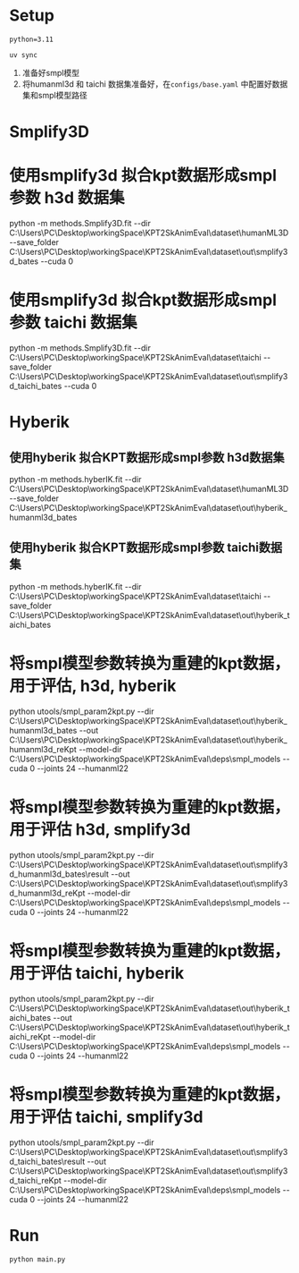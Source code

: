 # Setup

`python=3.11`

`uv sync`

1. 准备好smpl模型
2. 将humanml3d 和 taichi 数据集准备好，在`configs/base.yaml` 中配置好数据集和smpl模型路径


# Smplify3D

# 使用smplify3d 拟合kpt数据形成smpl参数 h3d 数据集
python -m methods.Smplify3D.fit --dir C:\Users\PC\Desktop\workingSpace\KPT2SkAnimEval\dataset\humanML3D --save_folder C:\Users\PC\Desktop\workingSpace\KPT2SkAnimEval\dataset\out\smplify3d_bates --cuda 0

# 使用smplify3d 拟合kpt数据形成smpl参数 taichi 数据集
python -m methods.Smplify3D.fit --dir C:\Users\PC\Desktop\workingSpace\KPT2SkAnimEval\dataset\taichi --save_folder C:\Users\PC\Desktop\workingSpace\KPT2SkAnimEval\dataset\out\smplify3d_taichi_bates --cuda 0


# Hyberik

## 使用hyberik 拟合KPT数据形成smpl参数  h3d数据集
python -m methods.hyberIK.fit --dir C:\Users\PC\Desktop\workingSpace\KPT2SkAnimEval\dataset\humanML3D --save_folder C:\Users\PC\Desktop\workingSpace\KPT2SkAnimEval\dataset\out\hyberik_humanml3d_bates
## 使用hyberik 拟合KPT数据形成smpl参数  taichi数据集
python -m methods.hyberIK.fit --dir C:\Users\PC\Desktop\workingSpace\KPT2SkAnimEval\dataset\taichi --save_folder C:\Users\PC\Desktop\workingSpace\KPT2SkAnimEval\dataset\out\hyberik_taichi_bates


# 将smpl模型参数转换为重建的kpt数据，用于评估, h3d, hyberik
python utools/smpl_param2kpt.py --dir C:\Users\PC\Desktop\workingSpace\KPT2SkAnimEval\dataset\out\hyberik_humanml3d_bates  --out C:\Users\PC\Desktop\workingSpace\KPT2SkAnimEval\dataset\out\hyberik_humanml3d_reKpt --model-dir C:\Users\PC\Desktop\workingSpace\KPT2SkAnimEval\deps\smpl_models --cuda 0 --joints 24 --humanml22

# 将smpl模型参数转换为重建的kpt数据，用于评估  h3d, smplify3d
python utools/smpl_param2kpt.py --dir C:\Users\PC\Desktop\workingSpace\KPT2SkAnimEval\dataset\out\smplify3d_humanml3d_bates\result  --out C:\Users\PC\Desktop\workingSpace\KPT2SkAnimEval\dataset\out\smplify3d_humanml3d_reKpt --model-dir C:\Users\PC\Desktop\workingSpace\KPT2SkAnimEval\deps\smpl_models --cuda 0 --joints 24 --humanml22

# 将smpl模型参数转换为重建的kpt数据，用于评估 taichi, hyberik
python utools/smpl_param2kpt.py --dir C:\Users\PC\Desktop\workingSpace\KPT2SkAnimEval\dataset\out\hyberik_taichi_bates   --out C:\Users\PC\Desktop\workingSpace\KPT2SkAnimEval\dataset\out\hyberik_taichi_reKpt --model-dir C:\Users\PC\Desktop\workingSpace\KPT2SkAnimEval\deps\smpl_models --cuda 0 --joints 24 --humanml22
# 将smpl模型参数转换为重建的kpt数据，用于评估 taichi, smplify3d
python utools/smpl_param2kpt.py --dir C:\Users\PC\Desktop\workingSpace\KPT2SkAnimEval\dataset\out\smplify3d_taichi_bates\result --out C:\Users\PC\Desktop\workingSpace\KPT2SkAnimEval\dataset\out\smplify3d_taichi_reKpt --model-dir C:\Users\PC\Desktop\workingSpace\KPT2SkAnimEval\deps\smpl_models --cuda 0 --joints 24 --humanml22


# Run

```python main.py```  